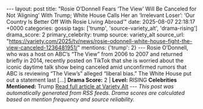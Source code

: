 --- layout: post title: "Rosie O’Donnell Fears ‘The View’ Will Be Canceled for Not ‘Aligning’ With Trump; White House Calls Her an ‘Irrelevant Loser’: ‘Our Country Is Better Off With Rosie Living Abroad’" date: 2025-08-07 22:18:17 +0000 categories: gossip tags: ['trump', 'source-variety_alt', 'drama-rising'] drama_score: 2 primary_celebrity: trump source: variety_alt source_url: "https://variety.com/2025/tv/news/rosie-odonnell-white-house-fight-the-view-canceled-1236481951/" mentions: {'trump': 2} --- Rosie O’Donnell, who was a host on ABC’s “The View” from 2006 to 2007 and returned briefly in 2014, recently posted on TikTok that she is worried about the iconic daytime talk show being canceled amid unconfirmed rumors that ABC is reviewing “The View’s” alleged “liberal bias.” The White House put out a statement last […] **Drama Score:** 2 | **Level:** RISING **Celebrities Mentioned:** Trump [Read full article at Variety Alt](https://variety.com/2025/tv/news/rosie-odonnell-white-house-fight-the-view-canceled-1236481951/) --- *This post was automatically generated from RSS feeds. Drama scores are calculated based on mention frequency and source reliability.*